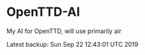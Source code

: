 # OpenTTD-AI
My AI for OpenTTD, will use primarily air

Latest backup: Sun Sep 22 12:43:01 UTC 2019
